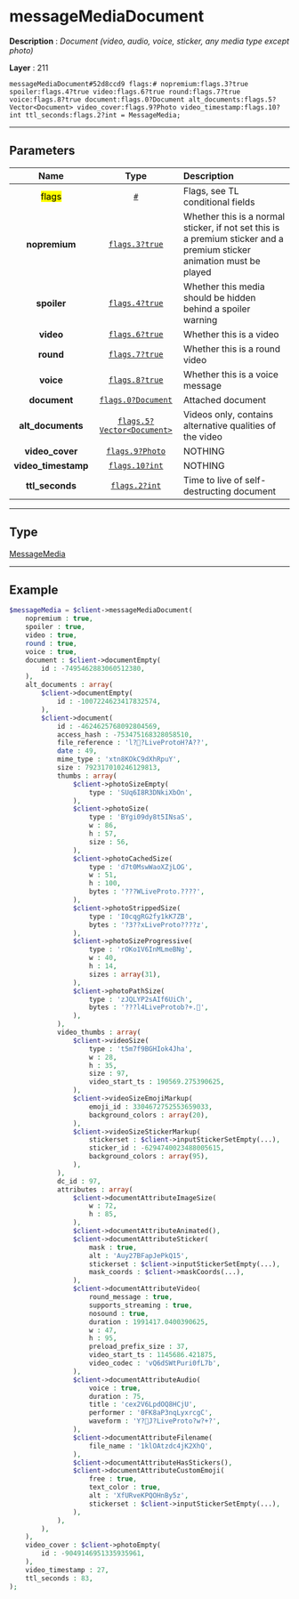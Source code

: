 # messageMediaDocument

**Description** : *Document (video, audio, voice, sticker, any media type except photo)*

**Layer** : 211

```tl
messageMediaDocument#52d8ccd9 flags:# nopremium:flags.3?true spoiler:flags.4?true video:flags.6?true round:flags.7?true voice:flags.8?true document:flags.0?Document alt_documents:flags.5?Vector<Document> video_cover:flags.9?Photo video_timestamp:flags.10?int ttl_seconds:flags.2?int = MessageMedia;
```

---

## Parameters

| Name | Type | Description |
| :---: | :---: | :--- |
| <mark>flags</mark> | [`#`](type/#) | Flags, see TL conditional fields |
| **nopremium** | [`flags.3?true`](type/true) | Whether this is a normal sticker, if not set this is a premium sticker and a premium sticker animation must be played |
| **spoiler** | [`flags.4?true`](type/true) | Whether this media should be hidden behind a spoiler warning |
| **video** | [`flags.6?true`](type/true) | Whether this is a video |
| **round** | [`flags.7?true`](type/true) | Whether this is a round video |
| **voice** | [`flags.8?true`](type/true) | Whether this is a voice message |
| **document** | [`flags.0?Document`](type/Document) | Attached document |
| **alt_documents** | [`flags.5?Vector<Document>`](type/Document) | Videos only, contains alternative qualities of the video |
| **video_cover** | [`flags.9?Photo`](type/Photo) | NOTHING |
| **video_timestamp** | [`flags.10?int`](type/int) | NOTHING |
| **ttl_seconds** | [`flags.2?int`](type/int) | Time to live of self-destructing document |

---

## Type

[MessageMedia](type/MessageMedia)

---

## Example

```php
$messageMedia = $client->messageMediaDocument(
	nopremium : true,
	spoiler : true,
	video : true,
	round : true,
	voice : true,
	document : $client->documentEmpty(
		id : -7495462883060512380,
	),
	alt_documents : array(
		$client->documentEmpty(
			id : -1007224623417832574,
		),
		$client->document(
			id : -4624625768092804569,
			access_hash : -753475168328058510,
			file_reference : 'l??LiveProtoH?A??',
			date : 49,
			mime_type : 'xtn8KOkC9dXhRpuY',
			size : 792317010246129813,
			thumbs : array(
				$client->photoSizeEmpty(
					type : 'SUq6I8R3DNkiXbOn',
				),
				$client->photoSize(
					type : 'BYgi09dy8t5INsaS',
					w : 86,
					h : 57,
					size : 56,
				),
				$client->photoCachedSize(
					type : 'd7t0MswWaoXZjLOG',
					w : 51,
					h : 100,
					bytes : '???WLiveProto.????',
				),
				$client->photoStrippedSize(
					type : 'I0cqgRG2fy1kK7ZB',
					bytes : '?3??xLiveProto????z',
				),
				$client->photoSizeProgressive(
					type : 'rOKo1V6InMLmeBNg',
					w : 40,
					h : 14,
					sizes : array(31),
				),
				$client->photoPathSize(
					type : 'zJQLYP2sAIf6UiCh',
					bytes : '???l4LiveProtob?+.',
				),
			),
			video_thumbs : array(
				$client->videoSize(
					type : 't5m7f9BGHIok4Jha',
					w : 28,
					h : 35,
					size : 97,
					video_start_ts : 190569.275390625,
				),
				$client->videoSizeEmojiMarkup(
					emoji_id : 3304672752553659033,
					background_colors : array(20),
				),
				$client->videoSizeStickerMarkup(
					stickerset : $client->inputStickerSetEmpty(...),
					sticker_id : -6294740023488005615,
					background_colors : array(95),
				),
			),
			dc_id : 97,
			attributes : array(
				$client->documentAttributeImageSize(
					w : 72,
					h : 85,
				),
				$client->documentAttributeAnimated(),
				$client->documentAttributeSticker(
					mask : true,
					alt : 'Auy27BFapJePkQ15',
					stickerset : $client->inputStickerSetEmpty(...),
					mask_coords : $client->maskCoords(...),
				),
				$client->documentAttributeVideo(
					round_message : true,
					supports_streaming : true,
					nosound : true,
					duration : 1991417.0400390625,
					w : 47,
					h : 95,
					preload_prefix_size : 37,
					video_start_ts : 1145686.421875,
					video_codec : 'vQ6dSWtPuri0fL7b',
				),
				$client->documentAttributeAudio(
					voice : true,
					duration : 75,
					title : 'cex2V6LpdOQ8HCjU',
					performer : '0FK8aP3nqLyxrcgC',
					waveform : 'Y?J?LiveProto?w?+?',
				),
				$client->documentAttributeFilename(
					file_name : '1klOAtzdc4jK2XhQ',
				),
				$client->documentAttributeHasStickers(),
				$client->documentAttributeCustomEmoji(
					free : true,
					text_color : true,
					alt : 'XfURveKPQOHnBy5z',
					stickerset : $client->inputStickerSetEmpty(...),
				),
			),
		),
	),
	video_cover : $client->photoEmpty(
		id : -9049146951335935961,
	),
	video_timestamp : 27,
	ttl_seconds : 83,
);
```